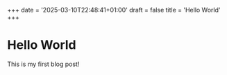 +++
date = '2025-03-10T22:48:41+01:00'
draft = false
title = 'Hello World'
+++
# Hello World

This is my first blog post!
